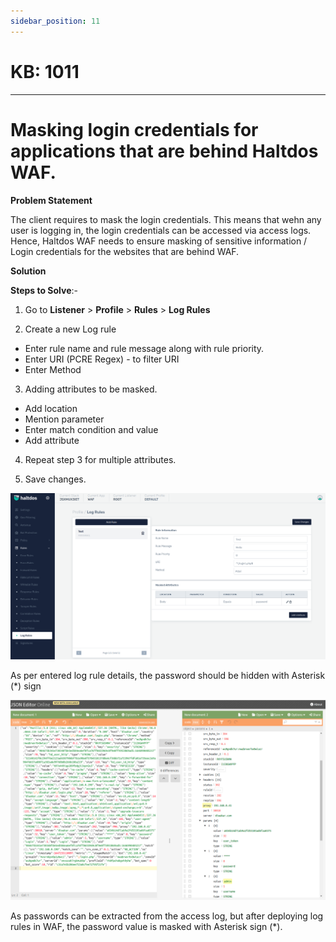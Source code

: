 ```yaml
---
sidebar_position: 11
---
```


# KB: 1011
-----------

# Masking login credentials for applications that are behind Haltdos WAF.

**Problem Statement**

The client requires to mask the login credentials. This means that wehn any user is logging in, the login credentials can be accessed via access logs. Hence, Haltdos WAF needs to ensure masking of sensitive information / Login credentials for the websites that are behind WAF.

**Solution**

**Steps to Solve**:-

1. Go to **Listener** > **Profile** > **Rules** > **Log Rules**

2. Create a new Log rule
*   Enter rule name and rule message along with rule priority.
*   Enter URI (PCRE Regex) - to filter URI
*   Enter Method

3. Adding attributes to be masked.
*   Add location
*   Mention parameter
*   Enter match condition and value
*   Add attribute

4. Repeat step 3 for multiple attributes.

5. Save changes.

![kb1011](/img/waf/kb/v2/log_rules_kb_1011_1.png)

As per entered log rule details, the password should be hidden with Asterisk (*) sign

![kn1011](/img/waf/tutorials/logruleresult.png)


As passwords can be extracted from the access log, but after deploying log rules in WAF, the password value is masked with Asterisk sign (*).